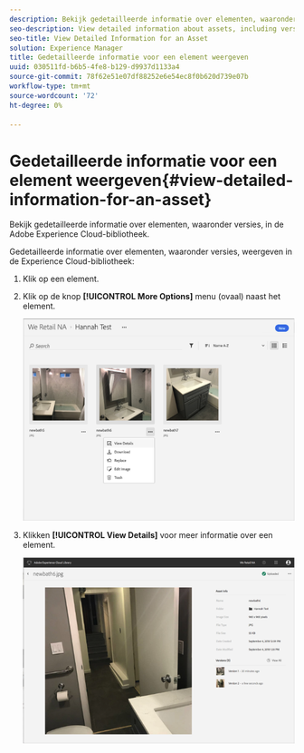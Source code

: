 ```yaml
---
description: Bekijk gedetailleerde informatie over elementen, waaronder versies, in de Adobe Experience Cloud-bibliotheek.
seo-description: View detailed information about assets, including versions, in the Adobe Experience Cloud Library.
seo-title: View Detailed Information for an Asset
solution: Experience Manager
title: Gedetailleerde informatie voor een element weergeven
uuid: 030511fd-b6b5-4fe8-b129-d9937d1133a4
source-git-commit: 78f62e51e07df88252e6e54ec8f0b620d739e07b
workflow-type: tm+mt
source-wordcount: '72'
ht-degree: 0%

---
```



# Gedetailleerde informatie voor een element weergeven{#view-detailed-information-for-an-asset}

Bekijk gedetailleerde informatie over elementen, waaronder versies, in de Adobe Experience Cloud-bibliotheek.

Gedetailleerde informatie over elementen, waaronder versies, weergeven in de Experience Cloud-bibliotheek:

1. Klik op een element.
1. Klik op de knop **[!UICONTROL More Options]** menu (ovaal) naast het element.

   ![](assets/library_asset_options.png)

1. Klikken **[!UICONTROL View Details]** voor meer informatie over een element.

   ![](assets/library_details_versions.png)

